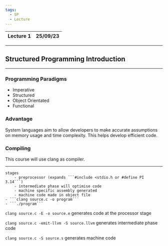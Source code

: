```yaml
---
tags:
  - SP
  - Lecture
---
```

Lecture 1 | 25/09/23
:-- | --:

---
## Structured Programming Introduction

---
### Programming Paradigms
- Imperative
- Structured
- Object Orientated
- Functional

### Advantage
System languages aim to allow developers to make accurate assumptions on memory usage and time complexity. This helps develop efficient code. 

### Compiling
This course will use clang as compiler.

---
	stages
		- preprocessor (expands ```#include <stdio.h or #define PI 3.14```)
		- intermediate phase will optimise code
		- machine specific assembly generated
		- machine code made in object file
	- ```clang source.c -o program```
	- ```./program```

```clang source.c -E -o source.e```
generates code at the processor stage

```clang source.c -emit-llvm -S source.llvm```
generates intermediate phase code

```clang source.c -S source.s```
generates machine code